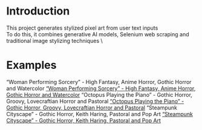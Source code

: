 # Introduction
This project generates stylized pixel art from user text inputs \
To do this, it combines generative AI models, Selenium web scraping and traditional image stylizing techniques \

# Examples
“Woman Performing Sorcery” - High Fantasy, Anime Horror, Gothic Horror and Watercolor
[“Woman Performing Sorcery” - High Fantasy, Anime Horror, Gothic Horror and Watercolor](https://github.com/TBennur/Pixelize/blob/Main/sorcery.png?raw=true)
“Octopus Playing the Piano” - Gothic Horror, Groovy, Lovecraftian Horror and Pastoral
[“Octopus Playing the Piano” - Gothic Horror, Groovy, Lovecraftian Horror and Pastoral](https://github.com/TBennur/Pixelize/blob/Main/octopiano.png?raw=true)
“Steampunk Cityscape” - Gothic Horror, Keith Haring, Pastoral and Pop Art
[“Steampunk Cityscape” - Gothic Horror, Keith Haring, Pastoral and Pop Art](https://github.com/TBennur/Pixelize/blob/Main/cityscape.png?raw=true)